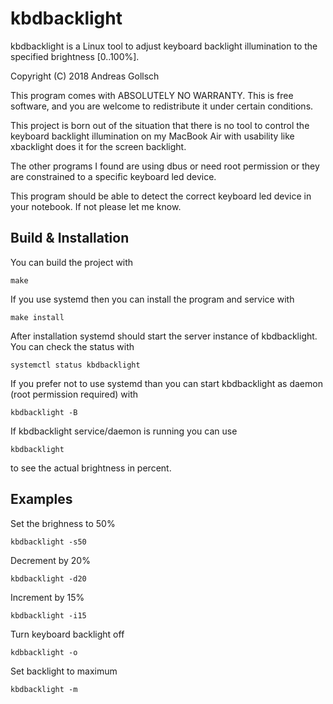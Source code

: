 # kbdbacklight
kbdbacklight is a Linux tool to adjust keyboard backlight illumination to the 
specified brightness [0..100%].

Copyright (C) 2018 Andreas Gollsch

This program comes with ABSOLUTELY NO WARRANTY.
This is free software, and you are welcome to redistribute it under certain 
conditions.

This project is born out of the situation that there is no tool to control the 
keyboard backlight illumination on my MacBook Air with usability like 
xbacklight does it for the screen backlight.

The other programs I found are using dbus or need root permission or they are
constrained to a specific keyboard led device.

This program should be able to detect the correct keyboard led device in your 
notebook. If not please let me know.

## Build & Installation
You can build the project with
```
make
```
If you use systemd then you can install the program and service with
```
make install
```
After installation systemd should start the server instance of kbdbacklight.
You can check the status with
```
systemctl status kbdbacklight
```
If you prefer not to use systemd than you can start kbdbacklight as daemon 
(root permission required) with
```
kbdbacklight -B
```

If kbdbacklight service/daemon is running you can use 
```
kbdbacklight
```
to see the actual brightness in percent.

## Examples
Set the brighness to 50%
```
kbdbacklight -s50
```
Decrement by 20%
```
kbdbacklight -d20
```
Increment by 15%
```
kbdbacklight -i15
```
Turn keyboard backlight off
```
kdbbacklight -o
```
Set backlight to maximum
```
kbdbacklight -m
```

